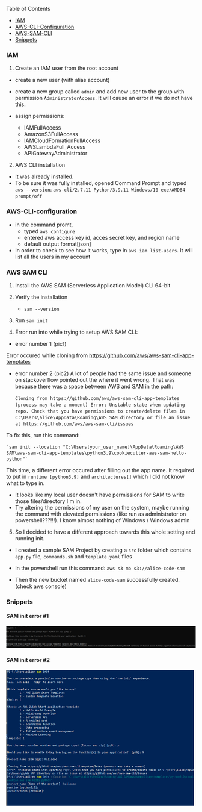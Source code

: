 Table of Contents

- [IAM](#iam)
- [AWS-CLI-Configuration](#aws-cli-configuration)
- [AWS-SAM-CLI](#aws-sam-cli)
- [Snippets](#snippets)

### IAM 

1. Create an IAM user from the root account
- create a new user (with alias account)
- create a new group called `admin` and add new user to the group with permission `AdministratorAccess`. It will cause an error if we do not have this. 

- assign permissions: 
    - IAMFullAccess
    - AmazonS3FullAccess
    - IAMCloudFormationFullAccess
    - AWSLambdaFull_Access
    - APIGatewayAdministrator


2. AWS CLI installation

- It was already installed.
- To be sure it was fully installed, opened Command Prompt and typed `aws --version`:
`aws-cli/2.7.11 Python/3.9.11 Windows/10 exe/AMD64 prompt/off`

### AWS-CLI-configuration
- in the command promt, 
    - typed `aws configure`
    - entered aws access key id, acces secret key, and region name
    - default output format[json]
- In order to check to see how it works, type in `aws iam list-users`. It will list all the users in my account


### AWS SAM CLI 

1. Install the AWS SAM (Serverless Application Model) CLI 64-bit

2. Verify the installation
    - `sam --version`

3. Run `sam init`

4. Error run into while trying to setup AWS SAM CLI:
- error number 1 (pic1)

Error occured while cloning from https://github.com/aws/aws-sam-cli-app-templates

- error number 2 (pic2)
A lot of people had the same issue and someone on stackoverflow pointed out the where it went wrong. That was because there was a space between AWS and SAM in the path:

    `Cloning from https://github.com/aws/aws-sam-cli-app-templates (process may take a moment)
    Error: Unstable state when updating repo. Check that you have permissions to create/delete files in C:\Users\alice\AppData\Roaming\AWS SAM directory or file an issue at https://github.com/aws/aws-sam-cli/issues`

To fix this, run this command:

    `sam init --location "C:\Users[your_user_name]\AppData\Roaming\AWS SAM\aws-sam-cli-app-templates\python3.9\cookiecutter-aws-sam-hello-python"`

This time, a different error occured after filling out the app name. It required to put in `runtime [python3.9]` and `architectures[]` which I did not know what to type in.

- It looks like my local user doesn't have permissions for SAM to write those files/directory I'm in. 
- Try altering the permissions of my user on the system, maybe running the command with elevated permissions (like run as administrator on powershell???!!!). I know almost nothing of Windows / Windows admin

5. So I decided to have a different approach towards this whole setting and running init.

- I created a sample SAM Project by creating a `src` folder which contains `app.py` file, `commands.sh` and `template.yaml` files

- In the powershell run this command: `aws s3 mb s3://alice-code-sam`

- Then the new bucket named `alice-code-sam` successfully created. (check aws console)

### Snippets

#### SAM init error #1
![sam-init-error-1](https://github.com/thutuephan/TheCloudResumeChallenge/blob/main/assets/images/aws-images/aws-sam-error-1.png)

#### SAM init error #2
![sam-init-error-2](https://github.com/thutuephan/TheCloudResumeChallenge/blob/main/assets/images/aws-images/aws-sam-error2.png)


